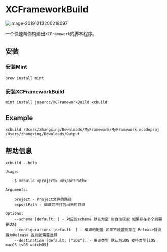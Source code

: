 # XCFrameworkBuild

![image-20191213200218097](http://ipicimage-1251019290.coscd.myqcloud.com/2019-12-13-120221.png)

一个快速帮你构建出`XCFramework`的脚本程序。

## 安装

### 安装Mint

```shell
brew install mint
```

### 安装XCFrameworkBuild

```shell
mint install josercc/XCFrameworkBuild xcbuild
```

## Example

```shell
xcbuild /Users/zhangxing/Downloads/MyFramework/MyFramework.xcodeproj /Users/zhangxing/Downloads/Output
```

## 帮助信息

```
xcbuild --help
```

```shell
Usage:

    $ xcbuild <project> <exportPath>

Arguments:

    project - Project文件的路径
    exportPath - 编译完毕打包出来的目录

Options:
    --scheme [default: ] - 对应的scheme 默认为空 则自动获取 如果存在多个则需要选择
    --configurations [default: ] - 编译的配置 如果不设置则存在 Release就设置为Release 否则就需要选择
    --destination [default: ["iOS"]] - 编译类型 默认为iOS 支持类型[iOS macOS tvOS watchOS]
```

